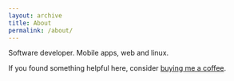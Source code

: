 ```yaml
---
layout: archive
title: About
permalink: /about/
---
```


Software developer. Mobile apps, web and linux.

If you found something helpful here, consider [buying me a coffee](https://www.buymeacoffee.com/frv87).
